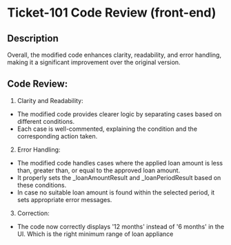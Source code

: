 # Ticket-101 Code Review (front-end)

## Description

Overall, the modified code enhances clarity, readability, and error handling, making it a significant improvement over the original version.

## Code Review:

1. Clarity and Readability:
- The modified code provides clearer logic by separating cases based on different conditions.
- Each case is well-commented, explaining the condition and the corresponding action taken.
2. Error Handling:
- The modified code handles cases where the applied loan amount is less than, greater than, or equal to the approved loan amount.
- It properly sets the _loanAmountResult and _loanPeriodResult based on these conditions.
- In case no suitable loan amount is found within the selected period, it sets appropriate error messages.
3. Correction:
- The code now correctly displays '12 months' instead of '6 months' in the UI. Which is the right minimum range of loan appliance